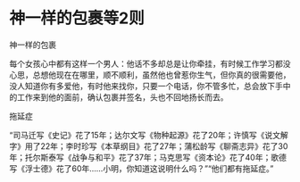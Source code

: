 # 神一样的包裹等2则

神一样的包裹

每个女孩心中都有这样一个男人：他话不多却总是让你牵挂，有时候工作学习都没心思，总想他现在在哪里，顺不顺利，虽然他也曾惹你生气，但你真的很需要他，没人知道你有多爱他，有时他来找你，只要一个电话，你不管多忙，总会放下手中的工作来到他的面前，确认包裹并签名，头也不回地扬长而去。

拖延症

“司马迁写《史记》花了15年；达尔文写《物种起源》花了20年；许慎写《说文解字》用了22年；李时珍写《本草纲目》花了27年；蒲松龄写《聊斋志异》花了30年；托尔斯泰写《战争与和平》花了37年；马克思写《资本论》花了40年；歌德写《浮士德》花了60年……小明，你知道这说明什么吗？”“他们都有拖延症。”